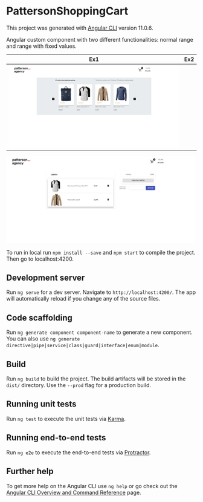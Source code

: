 # PattersonShoppingCart

This project was generated with [Angular CLI](https://github.com/angular/angular-cli) version 11.0.6.

Angular custom component with two different functionalities: normal range and range with fixed values.

| Ex1      | Ex2   |
|------------|-------------|
| <img src="https://github.com/SylviaMars/patterson-shopping-cart/blob/master/src/assets/img/screencapture-localhost-4200-showcase-2021-02-12-00_54_23.png" width="500"> |
<img src="https://github.com/SylviaMars/patterson-shopping-cart/blob/master/src/assets/img/screencapture-localhost-4200-cart-2021-02-12-00_54_43.png" width="500"> 

To run in local run `npm install --save` and `npm start` to compile the project.
Then go to localhost:4200.

## Development server

Run `ng serve` for a dev server. Navigate to `http://localhost:4200/`. The app will automatically reload if you change any of the source files.

## Code scaffolding

Run `ng generate component component-name` to generate a new component. You can also use `ng generate directive|pipe|service|class|guard|interface|enum|module`.

## Build

Run `ng build` to build the project. The build artifacts will be stored in the `dist/` directory. Use the `--prod` flag for a production build.

## Running unit tests

Run `ng test` to execute the unit tests via [Karma](https://karma-runner.github.io).

## Running end-to-end tests

Run `ng e2e` to execute the end-to-end tests via [Protractor](http://www.protractortest.org/).

## Further help

To get more help on the Angular CLI use `ng help` or go check out the [Angular CLI Overview and Command Reference](https://angular.io/cli) page.
